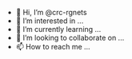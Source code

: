 - 👋 Hi, I’m @crc-rgnets
- 👀 I’m interested in ...
- 🌱 I’m currently learning ...
- 💞️ I’m looking to collaborate on ...
- 📫 How to reach me ...

<!---
crc-rgnets/crc-rgnets is a ✨ special ✨ repository because its `README.md` (this file) appears on your GitHub profile.
You can click the Preview link to take a look at your changes.
--->
